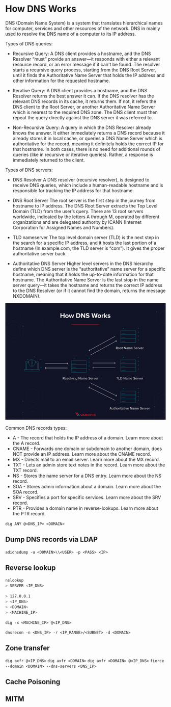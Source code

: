 # How DNS Works
DNS (Domain Name System) is a system that translates hierarchical names for computer, services and other resources of the network. DNS in mainly used to resolve the DNS name of a computer to its IP address.

Types of DNS queries:
* Recursive Query:
A DNS client provides a hostname, and the DNS Resolver “must” provide an answer—it responds with either a relevant resource record, or an error message if it can't be found. The resolver starts a recursive query process, starting from the DNS Root Server, until it finds the Authoritative Name Server that holds the IP address and other information for the requested hostname.

* Iterative Query:
A DNS client provides a hostname, and the DNS Resolver returns the best answer it can. If the DNS resolver has the relevant DNS records in its cache, it returns them. If not, it refers the DNS client to the Root Server, or another Authoritative Name Server which is nearest to the required DNS zone. The DNS client must then repeat the query directly against the DNS server it was referred to.

* Non-Recursive Query:
A query in which the DNS Resolver already knows the answer. It either immediately returns a DNS record because it already stores it in local cache, or queries a DNS Name Server which is authoritative for the record, meaning it definitely holds the correct IP for that hostname. In both cases, there is no need for additional rounds of queries (like in recursive or iterative queries). Rather, a response is immediately returned to the client.

Types of DNS servers:
* DNS Resolver
A DNS resolver (recursive resolver), is designed to receive DNS queries, which include a human-readable hostname and is responsible for tracking the IP address for that hostname.

* DNS Root Server
The root server is the first step in the journey from hostname to IP address. The DNS Root Server extracts the Top Level Domain (TLD) from the user’s query. There are 13 root servers worldwide, indicated by the letters A through M, operated by different organizations and are delegated authority by ICANN (Internet Corporation for Assigned Names and Numbers).

* TLD nameserver
The top level domain server (TLD) is the next step in the search for a specific IP address, and it hosts the last portion of a hostname (In example.com, the TLD server is “com”). It gives the proper authoritative server back.

* Authoritative DNS Server
Higher level servers in the DNS hierarchy define which DNS server is the “authoritative” name server for a specific hostname, meaning that it holds the up-to-date information for that hostname. The Authoritative Name Server is the last stop in the name server query—it takes the hostname and returns the correct IP address to the DNS Resolver (or if it cannot find the domain, returns the message NXDOMAIN).

![KDC](../../00%20Extra/screens/dns.png)

Common DNS records types:
* A - The record that holds the IP address of a domain. Learn more about the A record.
* CNAME - Forwards one domain or subdomain to another domain, does NOT provide an IP address. Learn more about the CNAME record.
* MX - Directs mail to an email server. Learn more about the MX record.
* TXT - Lets an admin store text notes in the record. Learn more about the TXT record.
* NS - Stores the name server for a DNS entry. Learn more about the NS record.
* SOA - Stores admin information about a domain. Learn more about the SOA record.
* SRV - Specifies a port for specific services. Learn more about the SRV record.
* PTR - Provides a domain name in reverse-lookups. Learn more about the PTR record.

`dig ANY @<DNS_IP> <DOMAIN>`


## Dump DNS records via LDAP
`adidnsdump -u <DOMAIN>\\<USER> -p <PASS> <IP>`

## Reverse lookup
```bash
nslookup
> SERVER <IP_DNS>

> 127.0.0.1
> <IP_DNS>
> <DOMAIN>
> <MACHINE_IP>
```

`dig -x <MACHINE_IP> @<IP_DNS>`

`dnsrecon -n <DNS_IP> -r <IP_RANGE>/<SUBNET> -d <DOMAIN>`

## Zone transfer
`dig axfr @<IP_DNS>`
`dig axfr <DOMAIN>`
`dig axfr <DOMAIN> @<IP_DNS>`
`fierce --domain <DOMAIN> --dns-servers <DNS_IP>`

## Cache Poisoning 

## MITM
